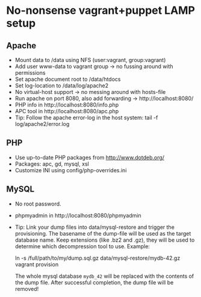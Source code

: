 No-nonsense vagrant+puppet LAMP setup
=====================================

Apache
------
* Mount data to /data using NFS (user:vagrant, group:vagrant)
* Add user www-data to vagrant group
  -> no fussing around with permissions
* Set apache document root to /data/htdocs
* Set log-location to /data/log/apache2
* No virtual-host support
  -> no messing around with hosts-file
* Run apache on port 8080, also add forwarding
  -> http://localhost:8080/
* PHP info in http://localhost:8080/info.php
* APC tool in http://localhost:8080/apc.php
* Tip: Follow the apache error-log in the host system:
  tail -f log/apache2/error.log

PHP
---
* Use up-to-date PHP packages from http://www.dotdeb.org/
* Packages: apc, gd, mysql, xsl
* Customize INI using config/php-overrides.ini

MySQL
-----
* No root password.
* phpmyadmin in http://localhost:8080/phpmyadmin
* Tip: Link your dump files into data/mysql-restore and trigger the
  provisioning. The basename of the dump-file will be used as the target
  database name. Keep extensions (like .bz2 and .gz), they will be used to
  determine which decompression tool to use. Example:

    ln -s /full/path/to/my/dump.sql.gz data/mysql-restore/mydb-42.gz
    vagrant provision

  The whole mysql database `mydb_42` will be replaced with the contents of the
  dump file. After successful completion, the dump file will be removed!
